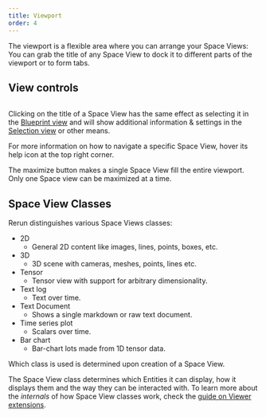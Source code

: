 ```yaml
---
title: Viewport
order: 4
---
```


The viewport is a flexible area where you can arrange your Space Views:
You can grab the title of any Space View to dock it to different parts of the viewport or to form tabs.

View controls
-------------

<picture>
  <img src="https://static.rerun.io/view-controls/e911cec51fcf840e014340b3cb135b7faeb2e8b6/full.png" alt="">
</picture>


Clicking on the title of a Space View has the same effect as selecting it in the [Blueprint view](blueprint.md)
and will show additional information & settings in the [Selection view](selection.md) or other means.

For more information on how to navigate a specific Space View, hover its help icon at the top right corner.

The maximize button makes a single Space View fill the entire viewport.
Only one Space view can be maximized at a time.


Space View Classes
---------------------------
Rerun distinguishes various Space Views classes:

* 2D
  * General 2D content like images, lines, points, boxes, etc.
* 3D
  * 3D scene with cameras, meshes, points, lines etc.
* Tensor
  * Tensor view with support for arbitrary dimensionality.
* Text log
  * Text over time.
* Text Document
  * Shows a single markdown or raw text document.
* Time series plot
  * Scalars over time.
* Bar chart
  * Bar-chart lots made from 1D tensor data.

Which class is used is determined upon creation of a Space View.

The Space View class determines which Entities it can display, how it displays them and the way they can be interacted with.
To learn more about the _internals_ of how Space View classes work, check the [guide on Viewer extensions](../../howto/extend.md).
